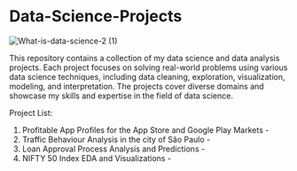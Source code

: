 # Data-Science-Projects
![What-is-data-science-2 (1)](https://github.com/ChinmayNaolekar0305/Data-Science-Projects/assets/133190000/0581f967-f7b2-402c-8f92-9de7baf079f2)


This repository contains a collection of my data science and data analysis projects. Each project focuses on solving real-world problems using various data science techniques, including data cleaning, exploration, visualization, modeling, and interpretation. The projects cover diverse domains and showcase my skills and expertise in the field of data science.


Project List:
1) Profitable App Profiles for the App Store and Google Play Markets -
2) Traffic Behaviour Analysis in the city of São Paulo -
3) Loan Approval Process Analysis and Predictions -
4) NIFTY 50 Index EDA and Visualizations - 

